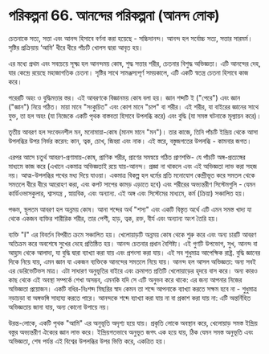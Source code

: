 # পরিকল্পনা 66. আনন্দের পরিকল্পনা (আনন্দ লোক)

চেতনাকে সত্য, সত্তা এবং আনন্দ হিসাবে বর্ণনা করা হয়েছে - সচ্চিদানন্দ। আনন্দ হল সর্বোচ্চ সত্য, সত্তার সারমর্ম। সৃষ্টির প্রক্রিয়ায় ‘আমি’ ধীরে ধীরে পাঁচটি খোলস দ্বারা আবৃত হয়।

এর মধ্যে প্রথম এবং সবচেয়ে সূক্ষ্ম হল আনন্দময় কোষ, শুদ্ধ সত্তার শরীর, চেতনার বিশুদ্ধ অভিজ্ঞতা। এটি আনন্দের দেহ, যার কেন্দ্রে রয়েছে মহাজাগতিক চেতনা। সৃষ্টির সাথে সামঞ্জস্যপূর্ণ সময়কালে, এটি একটি স্বতন্ত্র চেতনা হিসাবে কাজ করে।

পরেরটি অহং ও বুদ্ধিমত্তার স্তর। এই আবরণকে বিজ্ঞানময় কোষ বলা হয়। জ্ঞান শব্দটি ই ("পেরে") এবং জ্ঞান ("জ্ঞান") নিয়ে গঠিত। মায়া মানে "সংকুচিত" এবং কোশ মানে "চাপ" বা শরীর। এই শরীর, যা বাইরের জ্ঞানের সাথে যুক্ত, তা হল অহং (যা নিজেকে একটি পৃথক বাস্তবতা হিসাবে উপলব্ধি করে) এবং বুদ্ধি (যা সমস্ত ঘটনাকে মূল্যায়ন করে)।

তৃতীয় আবরণ হল সংবেদনশীল মন, মনোমায়া-কোষ (মানস মানে "মন")। তার কাজে, তিনি পাঁচটি ইন্দ্রিয় থেকে আসা উপলব্ধির উপর নির্ভর করেন: কান, ত্বক, চোখ, জিহ্বা এবং নাক। এই স্তরে, বস্তুজগতের উপলব্ধি - কামনার জগত।

এরপর আসে চতুর্থ আবরণ-প্রণামায়-কোষ, প্রাণিক শরীর, প্রাণের সমন্বয়ে গঠিত প্রাণশক্তি- যে পাঁচটি অঙ্গ-প্রত্যঙ্গের মাধ্যমে কাজ করে (এখানে একমাত্র অভিজ্ঞতাই রয়ে যায়-আনন্দ। প্রজ্ঞা না থাকলে এবং এই অভিজ্ঞতা লাভ করা সহজ নয়। আত্ম-উপলব্ধির পথের মধ্য দিয়ে যাওয়া। একমাত্র বিকল্প হল ধর্মের প্রতি মনোযোগ কেন্দ্রীভূত করে সমতল থেকে সমতলে ধীরে ধীরে আরোহণ করা, এবং কপট সাপের কামড় এড়াতে হবে) এবং শরীরের অভ্যন্তরীণ সিস্টেমগুলি - যেমন কার্ডিওভাসকুলার, শ্বাসযন্ত্র , স্নায়বিক, এবং অন্যান্য. এই অঙ্গ এবং সিস্টেমের মাধ্যমে, কর্ম (ক্রিয়া) সঞ্চালিত হয়।

পঞ্চম, স্থূলতম আবরণ হল অন্নময় কোষ। আনা শব্দের অর্থ "শস্য" এবং একটি বিস্তৃত অর্থে এটি এমন সমস্ত খাদ্য যা থেকে একজন ব্যক্তির শারীরিক শরীর, তার পেশী, হাড়, ত্বক, রক্ত, বীর্য এবং অন্যান্য অংশ তৈরি হয়।

ব্যক্তি "I" এর বিবর্তন বিপরীত ক্রমে সঞ্চালিত হয়। খেলোয়াড়টি অন্নময় কোষ থেকে শুরু করে এবং অন্য চারটি আবরণ অতিক্রম করে অবশেষে সুখের দেহে প্রতিষ্ঠিত হয়। আনন্দ চেতনার প্রধান বৈশিষ্ট্য। এই গুণটি উপভোগ, সুখ, আনন্দ বা আহ্লাদ থেকে আলাদা, যা বুদ্ধি দ্বারা ব্যাখ্যা করা যায় এবং প্রশংসা করা যায়। এই সব শুধুমাত্র আপেক্ষিক রাষ্ট্র. বুদ্ধি জ্ঞানের দিকে নিয়ে যায়, এমন জ্ঞান যা একজন ব্যক্তিকে আনন্দের সমতলে নিয়ে যায়। আনন্দ হল আসল অভিজ্ঞতা: অন্য সবই এর ডেরিভেটিভস মাত্র। এটা সাধারণ অনুভূতির বাইরে এবং ক্রমাগত প্রতিটি খেলোয়াড়ের হৃদয়ে বাস করে। অন্য কারও কাছ থেকে এই অবস্থা সম্পর্কে শেখা অসম্ভব, এমনকি যদি সে এটি অনুভব করে থাকে: এর জন্য আপনার নিজের অভিজ্ঞতা প্রয়োজন। একটি বধির-নিঃশব্দ মিছরির স্বাদ কেমন তা শব্দে আপনাকে ব্যাখ্যা করতে সক্ষম হবে না - শুধুমাত্র নড়াচড়া বা অঙ্গভঙ্গি সাহায্য করতে পারে। আনন্দকে শব্দে ব্যাখ্যা করা যায় না বা প্রকাশ করা যায় না: এটি অন্তর্নিহিত অভিজ্ঞতায় জানা যায়, অন্য কোনো উপায়ে নয়।

উরন্ত-লোকে, একটি পৃথক "আমি" এর অনুভূতি অদৃশ্য হয়ে যায়। প্রকৃতি লোকে অবস্থান করে, খেলোয়াড় সমস্ত ইন্দ্রিয় বস্তুর অভ্যন্তরীণ ঐক্যের জ্ঞান লাভ করে। ইন্দ্রিয়গতভাবে অনুভূত জগৎ এক হয়ে যায়, ঠিক যেমন সমস্ত অনুভূতি এবং অভিজ্ঞতা, শেষ পর্যন্ত এই বিশ্বের উপলব্ধির উপর ভিত্তি করে, একত্রিত হয়।
